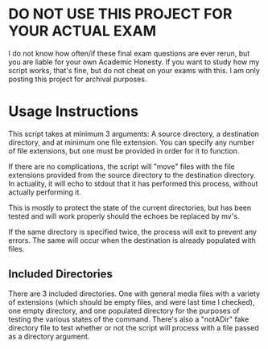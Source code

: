 # DO NOT USE THIS PROJECT FOR YOUR ACTUAL EXAM

I do not know how often/if these final exam questions are ever rerun, but you are liable for your own Academic Honesty. If you want to study how my script works, that's fine, but do not cheat on your exams with this. I am only posting this project for archival purposes.

# Usage Instructions

This script takes at minimum 3 arguments: A source directory, a destination directory, and at minimum one file extension. You can specify any number of file extensions, but one must be provided in order for it to function.

If there are no complications, the script will "move" files with the file extensions provided from the source directory to the destination directory. In actuality, it will echo to stdout that it has performed this process, without actually performing it.

This is mostly to protect the state of the current directories, but has been tested and will work properly should the echoes be replaced by mv's.

If the same directory is specified twice, the process will exit to prevent any errors. The same will occur when the destination is already populated with files.

## Included Directories

There are 3 included directories. One with general media files with a variety of extensions (which should be empty files, and were last time I checked), one empty directory, and one populated directory for the purposes of testing the various states of the command. There's also a "notADir" fake directory file to test whether or not the script will process with a file passed as a directory argument.
